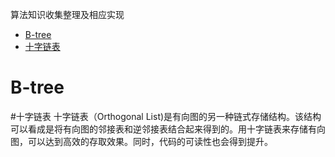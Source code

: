 算法知识收集整理及相应实现

* [B-tree](#B-tree)
* [十字链表](#十字链表)

# B-tree

#十字链表
十字链表（Orthogonal List)是有向图的另一种链式存储结构。该结构可以看成是将有向图的邻接表和逆邻接表结合起来得到的。用十字链表来存储有向图，可以达到高效的存取效果。同时，代码的可读性也会得到提升。
